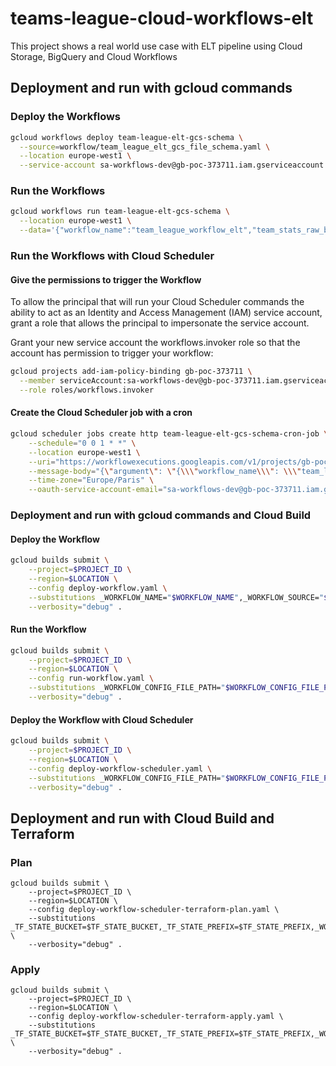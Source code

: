 # teams-league-cloud-workflows-elt

This project shows a real world use case with ELT pipeline using Cloud Storage, BigQuery and Cloud Workflows

## Deployment and run with gcloud commands

### Deploy the Workflows

```bash
gcloud workflows deploy team-league-elt-gcs-schema \
  --source=workflow/team_league_elt_gcs_file_schema.yaml \
  --location europe-west1 \
  --service-account sa-workflows-dev@gb-poc-373711.iam.gserviceaccount.com
```

### Run the Workflows

```bash
gcloud workflows run team-league-elt-gcs-schema \
  --location europe-west1 \
  --data='{"workflow_name":"team_league_workflow_elt","team_stats_raw_bq_create_disposition":"CREATE_NEVER","team_stats_raw_bq_write_disposition":"WRITE_APPEND","team_stats_raw_bq_source_format":"NEWLINE_DELIMITED_JSON","team_stats_raw_bq_schema_uri":"gs://mazlum_dev/workflows/team_league/schema/team_stats_raw_table_schema.json","dataset":"mazlum_test","team_stat_table":"team_stat","team_stat_raw_table":"team_stat_raw","team_stats_raw_files_hot_source_uri":"gs://mazlum_dev/workflows/team_league/elt/hot/*.json","team_stats_raw_files_cold_destination_uri":"gs://mazlum_dev/workflows/team_league/elt/cold/"}'
```

### Run the Workflows with Cloud Scheduler

#### Give the permissions to trigger the Workflow

To allow the principal that will run your Cloud Scheduler commands the ability to act as an Identity and Access Management
(IAM) service account, grant a role that allows the principal to impersonate the service account.

Grant your new service account the workflows.invoker role so that the account has permission to trigger your workflow:

```bash
gcloud projects add-iam-policy-binding gb-poc-373711 \
  --member serviceAccount:sa-workflows-dev@gb-poc-373711.iam.gserviceaccount.com \
  --role roles/workflows.invoker
```

#### Create the Cloud Scheduler job with a cron

```bash
gcloud scheduler jobs create http team-league-elt-gcs-schema-cron-job \
    --schedule="0 0 1 * *" \
    --location europe-west1 \
    --uri="https://workflowexecutions.googleapis.com/v1/projects/gb-poc-373711/locations/europe-west1/workflows/team-league-elt-gcs-schema/executions" \
    --message-body="{\"argument\": \"{\\\"workflow_name\\\": \\\"team_league_workflow_elt\\\",\\\"team_stats_raw_bq_create_disposition\\\": \\\"CREATE_NEVER\\\",\\\"team_stats_raw_bq_write_disposition\\\": \\\"WRITE_APPEND\\\",\\\"team_stats_raw_bq_source_format\\\": \\\"NEWLINE_DELIMITED_JSON\\\",\\\"team_stats_raw_bq_schema_uri\\\": \\\"gs://mazlum_dev/workflows/team_league/schema/team_stats_raw_table_schema.json\\\",\\\"dataset\\\": \\\"mazlum_test\\\",\\\"team_stat_table\\\": \\\"team_stat\\\",\\\"team_stat_raw_table\\\": \\\"team_stat_raw\\\",\\\"team_stats_raw_files_hot_source_uri\\\": \\\"gs://mazlum_dev/workflows/team_league/elt/hot/*.json\\\",\\\"team_stats_raw_files_cold_destination_uri\\\": \\\"gs://mazlum_dev/workflows/team_league/elt/cold/\\\"}\"}" \
    --time-zone="Europe/Paris" \
    --oauth-service-account-email="sa-workflows-dev@gb-poc-373711.iam.gserviceaccount.com"
```

### Deployment and run with gcloud commands and Cloud Build

#### Deploy the Workflow

```bash
gcloud builds submit \
    --project=$PROJECT_ID \
    --region=$LOCATION \
    --config deploy-workflow.yaml \
    --substitutions _WORKFLOW_NAME="$WORKFLOW_NAME",_WORKFLOW_SOURCE="$WORKFLOW_SOURCE",_WORKFLOW_SA="$WORKFLOW_SA" \
    --verbosity="debug" .
```

#### Run the Workflow

```bash
gcloud builds submit \
    --project=$PROJECT_ID \
    --region=$LOCATION \
    --config run-workflow.yaml \
    --substitutions _WORKFLOW_CONFIG_FILE_PATH="$WORKFLOW_CONFIG_FILE_PATH",_WORKFLOW_NAME="$WORKFLOW_NAME" \
    --verbosity="debug" .
```

#### Deploy the Workflow with Cloud Scheduler

```bash
gcloud builds submit \
    --project=$PROJECT_ID \
    --region=$LOCATION \
    --config deploy-workflow-scheduler.yaml \
    --substitutions _WORKFLOW_CONFIG_FILE_PATH="$WORKFLOW_CONFIG_FILE_PATH",_WORKFLOW_URI="$WORKFLOW_URI",_WORKFLOW_SCHEDULER_NAME="$WORKFLOW_SCHEDULER_NAME",_WORKFLOW_SCHEDULER_INTERVAL="$WORKFLOW_SCHEDULER_INTERVAL",_WORKFLOW_SCHEDULER_TIME_ZONE="$WORKFLOW_SCHEDULER_TIME_ZONE",_WORKFLOW_SCHEDULER_SA="$WORKFLOW_SCHEDULER_SA" \
    --verbosity="debug" .
```

## Deployment and run with Cloud Build and Terraform

### Plan

```shell
gcloud builds submit \
    --project=$PROJECT_ID \
    --region=$LOCATION \
    --config deploy-workflow-scheduler-terraform-plan.yaml \
    --substitutions _TF_STATE_BUCKET=$TF_STATE_BUCKET,_TF_STATE_PREFIX=$TF_STATE_PREFIX,_WORKFLOW_NAME=$WORKFLOW_NAME,_WORKFLOW_SOURCE=$WORKFLOW_SOURCE,_WORKFLOW_URI=$WORKFLOW_URI,_WORKFLOW_SCHEDULER_SA=$WORKFLOW_SCHEDULER_SA,_WORKFLOW_SCHEDULER_NAME=$WORKFLOW_SCHEDULER_NAME,_WORKFLOW_SCHEDULER_INTERVAL=$WORKFLOW_SCHEDULER_INTERVAL,_WORKFLOW_SCHEDULER_TIME_ZONE=$WORKFLOW_SCHEDULER_TIME_ZONE,_WORKFLOW_SCHEDULER_SA=$WORKFLOW_SCHEDULER_SA,_GOOGLE_PROVIDER_VERSION=$GOOGLE_PROVIDER_VERSION \
    --verbosity="debug" .
```

### Apply

```shell
gcloud builds submit \
    --project=$PROJECT_ID \
    --region=$LOCATION \
    --config deploy-workflow-scheduler-terraform-apply.yaml \
    --substitutions _TF_STATE_BUCKET=$TF_STATE_BUCKET,_TF_STATE_PREFIX=$TF_STATE_PREFIX,_WORKFLOW_NAME=$WORKFLOW_NAME,_WORKFLOW_SOURCE=$WORKFLOW_SOURCE,_WORKFLOW_URI=$WORKFLOW_URI,_WORKFLOW_SCHEDULER_SA=$WORKFLOW_SCHEDULER_SA,_WORKFLOW_SCHEDULER_NAME=$WORKFLOW_SCHEDULER_NAME,_WORKFLOW_SCHEDULER_INTERVAL=$WORKFLOW_SCHEDULER_INTERVAL,_WORKFLOW_SCHEDULER_TIME_ZONE=$WORKFLOW_SCHEDULER_TIME_ZONE,_WORKFLOW_SCHEDULER_SA=$WORKFLOW_SCHEDULER_SA,_GOOGLE_PROVIDER_VERSION=$GOOGLE_PROVIDER_VERSION \
    --verbosity="debug" .
```